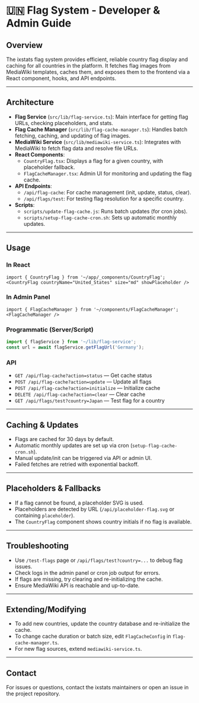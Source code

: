 # 🇺🇳 Flag System - Developer & Admin Guide

## Overview
The ixstats flag system provides efficient, reliable country flag display and caching for all countries in the platform. It fetches flag images from MediaWiki templates, caches them, and exposes them to the frontend via a React component, hooks, and API endpoints.

---

## Architecture
- **Flag Service** (`src/lib/flag-service.ts`): Main interface for getting flag URLs, checking placeholders, and stats.
- **Flag Cache Manager** (`src/lib/flag-cache-manager.ts`): Handles batch fetching, caching, and updating of flag images.
- **MediaWiki Service** (`src/lib/mediawiki-service.ts`): Integrates with MediaWiki to fetch flag data and resolve file URLs.
- **React Components**:
  - `CountryFlag.tsx`: Displays a flag for a given country, with placeholder fallback.
  - `FlagCacheManager.tsx`: Admin UI for monitoring and updating the flag cache.
- **API Endpoints**:
  - `/api/flag-cache`: For cache management (init, update, status, clear).
  - `/api/flags/test`: For testing flag resolution for a specific country.
- **Scripts**:
  - `scripts/update-flag-cache.js`: Runs batch updates (for cron jobs).
  - `scripts/setup-flag-cache-cron.sh`: Sets up automatic monthly updates.

---

## Usage
### In React
```tsx
import { CountryFlag } from '~/app/_components/CountryFlag';
<CountryFlag countryName="United_States" size="md" showPlaceholder />
```

### In Admin Panel
```tsx
import { FlagCacheManager } from '~/components/FlagCacheManager';
<FlagCacheManager />
```

### Programmatic (Server/Script)
```ts
import { flagService } from '~/lib/flag-service';
const url = await flagService.getFlagUrl('Germany');
```

### API
- `GET /api/flag-cache?action=status` — Get cache status
- `POST /api/flag-cache?action=update` — Update all flags
- `POST /api/flag-cache?action=initialize` — Initialize cache
- `DELETE /api/flag-cache?action=clear` — Clear cache
- `GET /api/flags/test?country=Japan` — Test flag for a country

---

## Caching & Updates
- Flags are cached for 30 days by default.
- Automatic monthly updates are set up via cron (`setup-flag-cache-cron.sh`).
- Manual update/init can be triggered via API or admin UI.
- Failed fetches are retried with exponential backoff.

---

## Placeholders & Fallbacks
- If a flag cannot be found, a placeholder SVG is used.
- Placeholders are detected by URL (`/api/placeholder-flag.svg` or containing `placeholder`).
- The `CountryFlag` component shows country initials if no flag is available.

---

## Troubleshooting
- Use `/test-flags` page or `/api/flags/test?country=...` to debug flag issues.
- Check logs in the admin panel or cron job output for errors.
- If flags are missing, try clearing and re-initializing the cache.
- Ensure MediaWiki API is reachable and up-to-date.

---

## Extending/Modifying
- To add new countries, update the country database and re-initialize the cache.
- To change cache duration or batch size, edit `FlagCacheConfig` in `flag-cache-manager.ts`.
- For new flag sources, extend `mediawiki-service.ts`.

---

## Contact
For issues or questions, contact the ixstats maintainers or open an issue in the project repository. 